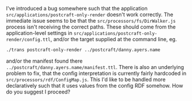 I've introduced a bug somewhere such that the application `src/applications/postcraft-only-render` doesn't work correctly. The immediate issue seems to be that the `src/processors/fs/DirWalker.js` process isn't receiving the correct paths. These should come from the application-level settings in `src/applications/postcraft-only-render/config.ttl`, and/or the target supplied at the command line, eg.
```sh
./trans postcraft-only-render ../postcraft/danny.ayers.name
```
and/or the manifest found there `../postcraft/danny.ayers.name/manifest.ttl`.
There is also an underlying problem to fix, that the config interpretation is currently fairly hardcoded in `src/processors/rdf/ConfigMap.js`. This I'd like to be handled more declaratively such that it uses values from the config RDF somehow.
How do you suggest I proceed?
